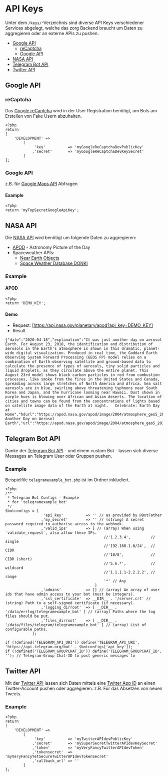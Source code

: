# API Keys
Unter dem `/keys/`-Verzeichnis sind diverse API Keys verschiedener Services abgelegt, welche das zorg Backend braucht um Daten zu aggregieren oder an externe APIs zu pushen.

* [Google API](#google-api)
  + [reCaptcha](#recaptcha)
  + [Google API](#google-api-1)
* [NASA API](#nasa-api)
* [Telegram Bot API](#telegram-bot-api)
* [Twitter API](#twitter-api)

## Google API

### reCaptcha
Das [Google reCaptcha](https://www.google.com/recaptcha/intro/v3.html) wird in der User Registration benötigt, um Bots am Erstellen von Fake Usern abzuhalten.
```
<?php
return
[
	'DEVELOPMENT' =>
		[
			 'key'			=> 'myGoogleReCaptchaDevPublicKey'
			,'secret'		=> 'myGoogleReCaptchaDevKeySecret'
		]
];

```


### Google API
z.B. für [Google Maps API](https://developers.google.com/maps/documentation) Abfragen

#### Example
```
<?php
return 'myTopSecretGoogleApiKey';
```


## NASA API
Die [NASA API](https://api.nasa.gov) wird benötigt um folgende Daten zu aggregieren:
* [APOD](https://api.nasa.gov/#apod) - Astronomy Picture of the Day
* Spaceweather APIs:
  + [Near Earth Objects](https://api.nasa.gov/#NeoWS)
  + [Space Weather Database DONKI](https://api.nasa.gov/#DONKI)

### Example
#### APOD
```
<?php
return 'DEMO_KEY';
```

#### Demo
* Request: [https://api.nasa.gov/planetary/apod?api_key=DEMO_KEY]
* Result
```
{"date":"2020-04-18","explanation":"It was just another day on aerosol Earth. For August 23, 2018, the identification and distribution of aerosols in the Earth's atmosphere is shown in this dramatic, planet-wide digital visualization. Produced in real time, the Goddard Earth Observing System Forward Processing (GEOS FP) model relies on a combination of Earth-observing satellite and ground-based data to calculate the presence of types of aerosols, tiny solid particles and liquid droplets, as they circulate above the entire planet. This August 23rd model shows black carbon particles in red from combustion processes, like smoke from the fires in the United States and Canada, spreading across large stretches of North America and Africa. Sea salt aerosols are in blue, swirling above threatening typhoons near South Korea and Japan, and the hurricane looming near Hawaii. Dust shown in purple hues is blowing over African and Asian deserts. The location of cities and towns can be found from the concentrations of lights based on satellite image data of the Earth at night.   Celebrate: Earth Day at Home","hdurl":"https://apod.nasa.gov/apod/image/2004/atmosphere_geo5_2018235_eq2400.jpg","media_type":"image","service_version":"v1","title":"Just Another Day on Aerosol Earth","url":"https://apod.nasa.gov/apod/image/2004/atmosphere_geo5_2018235_eq1200.jpg"}
```


## Telegram Bot API
Danke der [Telegram Bot API](https://core.telegram.org/bots) - und einem custom Bot - lassen sich diverse Messages an Telegram User oder Gruppen pushen.

### Example
Beispielfile `telegramexample_bot.php` ist im Ordner inkludiert.

```
<?php
/**
 * Telegram Bot Configs - Example
 * for 'telegramexample_bot'
 */
$botconfigs = [
				 'api_key' 			=> '' // as provided by @BotFather
				,'my_secret'		=> '' // (string) A secret password required to authorise access to the webhook.
				,'valid_ips' 		=> [ // (array) When using `validate_request`, also allow these IPs.
									        //'1.2.3.4',         // single
									        //'192.168.1.0/24',  // CIDR
									        //'10/8',            // CIDR (short)
									        //'5.6.*',           // wildcard
									        //'1.1.1.1-2.2.2.2', // range
									        '*' // Any
									    ]
				,'admins'			=> [] // (array) An array of user ids that have admin access to your bot (must be integers).
				,'ssl_certificate' 	=> __DIR__ . '/server.crt' // (string) Path to a self-signed certificate (if necessary).
				,'logging_dirroot'	=> [ __DIR__ . '/data/errlog/telegramexample_bot' ] // (array) Paths where the log files should be put.
				,'files_dirroot'	=> [ __DIR__ . '/data/files/telegram/telegramexample_bot' ] // (array) List of configurable paths.
			];

if (!defined('TELEGRAM_API_URI')) define('TELEGRAM_API_URI', 'https://api.telegram.org/bot' . $botconfigs['api_key']);
if (!defined('TELEGRAM_GROUPCHAT_ID')) define('TELEGRAM_GROUPCHAT_ID', ''); // Telegram-Group Chat-ID to post generic messages to
```


## Twitter API
Mit der [Twitter API](https://developer.twitter.com/en/docs/tweets/post-and-engage/overview) lassen sich Daten mittels eine [Twitter App ID](https://developer.twitter.com/en/apps) an einen Twitter-Account pushen oder aggregieren. z.B. Für das Absetzen von neuen Tweets.

### Example
```
<?php
return
[
	'DEVELOPMENT' =>
		[
			 'key'			=> 'myTwitterAPIdevPublicKey'
			,'secret'		=> 'mySuperSecretTwitterAPIdevKeySecret'
			,'token'		=> 'myVeryFancyTwitterAPIdevToken'
			,'tokensecret'	=> 'myVeryFancyYetSecureTwitterAPIdevTokenSecret'
			,'callback_url' => ''
		]
];
```
